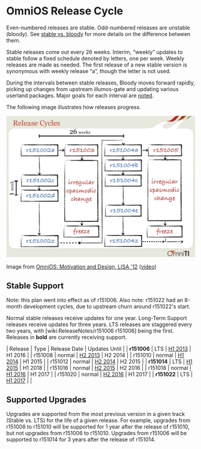 OmniOS Release Cycle
====================

Even-numbered releases are stable. Odd-numbered releases are unstable
(bloody). See [stable vs. bloody](StableVsBloody.md) for more details
on the difference between them.

Stable releases come out every 26 weeks. Interim, “weekly” updates to
stable follow a fixed schedule denoted by letters, one per week. Weekly
releases are made as needed. The first release of a new stable version
is synonymous with weekly release “a”, though the letter is not used.

During the intervals between stable releases, Bloody moves forward
rapidly, picking up changes from upstream illumos-gate and updating
various userland packages. Major goals for each interval are
[noted](Intervals.md).

The following image illustrates how releases progress.

![OmniOS release cycle](Images/release-cycle.png)

Image from [OmniOS: Motivation and Design, LISA '12](http://www.slideshare.net/postwait/omnios-lisa-2012)
([video](https://www.usenix.org/conference/lisa12/omnios-motivation-and-design))

## Stable Support

Note: this plan went into effect as of r151006. Also note: r151022 had
an 8-month development cycles, due to upstream churn around r151022's
start.

Normal stable releases receive updates for one year. Long-Term Support
releases receive updates for three years. LTS releases are staggered
every two years, with \[wiki:ReleaseNotes/r151006 r151006\] being the
first. Releases in **bold** are currently receiving support.

| Release     | Type   | Release Date                       | Updates Until |
| **r151006** | LTS    | [H1 2013](ReleaseNotes/r151006.md) | H1 2016       | 
| r151008     | normal | [H2 2013](ReleaseNotes/r151008.md) | H2 2014       |
| r151010     | normal | [H1 2014](ReleaseNotes/r151010.md) | H1 2015       |
| r151012     | normal | [H2 2014](ReleaseNotes/r151012.md) | H2 2015       |
| **r151014** | LTS    | [H1 2015](ReleaseNotes/r151014.md) | H1 2018       |
| r151016     | normal | [H2 2015](ReleaseNotes/r151016.md) | H2 2016       |
| r151018     | normal | [H1 2016](ReleaseNotes/r151018.md) | H1 2017       |
| r151020     | normal | [H2 2016](ReleaseNotes/r151020.md) | H1 2017       |
| **r151022** | LTS    | [H1 2017](ReleaseNotes/r151022.md) |               |

## Supported Upgrades

Upgrades are supported from the most previous version in a given track
(Stable vs. LTS) for the life of a given release. For example, upgrades
from r151008 to r151010 will be supported for 1 year after the release
of r151010, but not upgrades from r151006 to r151010. Upgrades from
r151006 will be supported to r151014 for 3 years after the release of
r151014.
